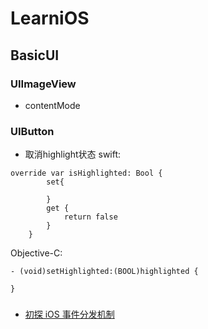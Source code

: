 # LearniOS

## BasicUI

### UIImageView
* contentMode


### UIButton
* 取消highlight状态
swift:
```
override var isHighlighted: Bool {
        set{
            
        }
        get {
            return false
        }
    }
```
Objective-C:

```
- (void)setHighlighted:(BOOL)highlighted {
    
}
```


### 
* [初探 iOS 事件分发机制](http://itangqi.me/2016/04/18/the-first-meet-with-event-delivery/)